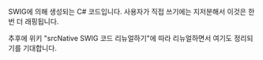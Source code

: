 SWIG에 의해 생성되는 C# 코드입니다.
사용자가 직접 쓰기에는 지저분해서 이것은 한번 더 래핑됩니다.

추후에 위키 "srcNative SWIG 코드 리뉴얼하기"에 따라 리뉴얼하면서 여기도 정리되기를 기대합니다.
